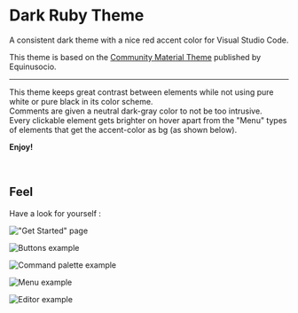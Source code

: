 # Dark Ruby Theme

A consistent dark theme with a nice red accent color for Visual Studio Code.

This theme is based on the [Community Material Theme](https://marketplace.visualstudio.com/items?itemName=Equinusocio.vsc-community-material-theme) published by Equinusocio.

---

This theme keeps great contrast between elements while not using pure white or pure black in its color scheme.\
Comments are given a neutral dark-gray color to not be too intrusive.\
Every clickable element gets brighter on hover apart from the "Menu" types of elements that get the accent-color as bg (as shown below).

**Enjoy!**

<br>

## Feel

Have a look for yourself :

!["Get Started" page](https://yolanare.github.io/vscode-dark-ruby-theme/showcase/showcase1.jpg)

![Buttons example](https://yolanare.github.io/vscode-dark-ruby-theme/showcase/showcase5.jpg)

![Command palette example](https://yolanare.github.io/vscode-dark-ruby-theme/showcase/showcase2.jpg)

![Menu example](https://yolanare.github.io/vscode-dark-ruby-theme/showcase/showcase3.jpg)

![Editor example](https://yolanare.github.io/vscode-dark-ruby-theme/showcase/showcase4.jpg)
